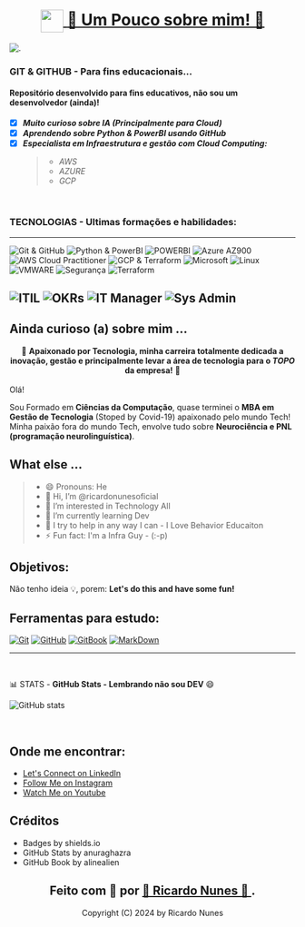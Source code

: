 <!-- Cabeçalhos -->
<h1>
     <div align="center">
     <a href="https://instagram.com/ricardonunes.oficial/">
     <img align="center" width="40px" src="https://th.bing.com/th/id/OIP.RYQd9A6wG-T3bXHApwa0RQHaFR?w=900&h=640&rs=1&pid=ImgDetMain">
     <span>👀 Um Pouco sobre mim! 👀</span>
     </a>
     </div>
</h1>

![.](https://camo.githubusercontent.com/67fc6fe69796a1433e92819310c117759475b5cba29dccedecd68a54e6f60fe6/68747470733a2f2f6d69722d73332d63646e2d63662e626568616e63652e6e65742f70726f6a6563745f6d6f64756c65732f313430305f6f70745f312f3831626234623136353638343031392e363430623630333864313333652e676966)

### GIT & GITHUB - Para fins educacionais...
#### Repositório desenvolvido para fins educativos, não sou um desenvolvedor (ainda)!

- [x] ***Muito curioso sobre IA (Principalmente para Cloud)***
- [x] ***Aprendendo sobre Python & PowerBI usando GitHub***
- [x] ***Especialista em Infraestrutura e gestão com Cloud Computing:***
    > - *AWS*
    > - *AZURE*
    > - *GCP*

<br> 

### TECNOLOGIAS - Ultimas formações e habilidades:

<p align="center">

-------

![Git & GitHub](https://img.shields.io/badge/Git_&_GitHub-000?style=for-the-badge&logo=github&logoColor=E94D5F)
![Python & PowerBI](https://img.shields.io/badge/Python-000?style=for-the-badge&logo=python&logoColor=E94D5F)
![POWERBI](https://img.shields.io/badge/PowerBI-000?style=for-the-badge&logo=PowerBI&logoColor=E94D5F)
![Azure AZ900](https://img.shields.io/badge/AZURE-000?style=for-the-badge&logo=MicrosoftAzure&logoColor=E94D5F)
![AWS Cloud Practitioner](https://img.shields.io/badge/AWS-000?style=for-the-badge&logo=AmazonAWS&logoColor=E94D5F)
![GCP & Terraform](https://img.shields.io/badge/Google-000?style=for-the-badge&logo=googlecloud&logoColor=E94D5F)
![Microsoft](https://img.shields.io/badge/Microsoft-000?style=for-the-badge&logo=microsoft&logoColor=E94D5F)
![Linux](https://img.shields.io/badge/Linux-000?style=for-the-badge&logo=Linux&logoColor=E94D5F)
![VMWARE](https://img.shields.io/badge/VMWare-000?style=for-the-badge&logo=VMWare&logoColor=E94D5F)
![Segurança](https://img.shields.io/badge/Security-000?style=for-the-badge&logo=Sonicwall&logoColor=E94D5F)
![Terraform](https://img.shields.io/badge/Terraform-000?style=for-the-badge&logo=terraform&logoColor=E94D5F)

![ITIL](https://img.shields.io/badge/ITIL_&_Scrum-000?style=for-the-badge&logo=itil&logoColor=E94D5F)
![OKRs](https://img.shields.io/badge/OKR_&_KPI-000?style=for-the-badge&logo=OKR&logoColor=E94D5F)
![IT Manager](https://img.shields.io/badge/ITSM_Manager-000?style=for-the-badge&logo=ITManager&logoColor=E94D5F)
![Sys Admin](https://img.shields.io/badge/Sys_Admin-000?style=for-the-badge&logo=sysadmin&logoColor=E94D5F)
----------
</p>

<!-- Sobre mim -->
## Ainda curioso (a) sobre mim ...

<div align="center">
🎯 <b>Apaixonado por Tecnologia, minha carreira totalmente dedicada a inovação, gestão e principalmente levar a área de tecnologia para o <i>TOPO</i> da empresa!</b> 🎯
</div>

<br>
Olá!
</br>
<p>
Sou Formado em <b>Ciências da Computação</b>, quase terminei o <b>MBA em Gestão de Tecnologia</b> (Stoped by Covid-19) apaixonado pelo mundo Tech! Minha paixão fora do mundo Tech, envolve tudo sobre <b>Neurociência e PNL (programação neurolinguística)</b>. 
</p>

## What else ...
> - 😄 Pronouns: He
> - 👋 Hi, I’m @ricardonunesoficial
> - 👀 I’m interested in Technology All
> - 🌱 I’m currently learning Dev
> - 💞️ I try to help in any way I can - I Love Behavior Educaiton
> - ⚡ Fun fact: I'm a Infra Guy - (:-p)


<!-- Texto no meio do README -->
## Objetivos:
Não tenho ideia 💡, porem: **Let's do this and have some fun!**


## Ferramentas para estudo:
[![Git](https://img.shields.io/badge/Git-000?style=for-the-badge&logo=git&logoColor=E94D5F)](https://git-scm.com/doc) 
[![GitHub](https://img.shields.io/badge/GitHub-000?style=for-the-badge&logo=github&logoColor=30A3DC)](https://docs.github.com/)
[![GitBook](https://img.shields.io/badge/GitBook-000?style=for-the-badge&logo=gitbook&logoColor=E94D5F)](https://aline-antunes.gitbook.io/formacao-fundamentos-github)
[![MarkDown](https://img.shields.io/badge/MarkDown-000?style=for-the-badge&logo=markdonw&logoColor=E94D5F)](https://github.com/mende1/guia-definitivo-de-markdown)
</br>

-----
<br>

📊 STATS - **GitHub Stats - Lembrando não sou DEV** :smile:

![GitHub stats](https://github-readme-stats.vercel.app/api?username=ricardonunesoficial&show_icons=true&theme=radical)

</br>

## Onde me encontrar:
- [Let's Connect on LinkedIn](https://www.linkedin.com/in/ricardonunesoficial/)
- [Follow Me on Instagram](https://www.instagram.com/ricardonunes.oficial/)
- [Watch Me on Youtube](https://www.youtube.com/ricardonunespnl)


## Créditos ##
- Badges by shields.io
- GitHub Stats by anuraghazra
- GitHub Book by alinealien

##
<h2>
<div align="center">Feito com 💞️ por <a href="https://www.instagram.com/ricardonunes.oficial/"> 👋 Ricardo Nunes 👋 </a>.</div>
</h2>

<div align="center"> Copyright (C) 2024 by Ricardo Nunes </div>

<!---
ricardonunesoficial/ricardonunesoficial is a ✨ special ✨ repository because its `README.md` (this file) appears on your GitHub profile.
You can click the Preview link to take a look at your changes.
--->
